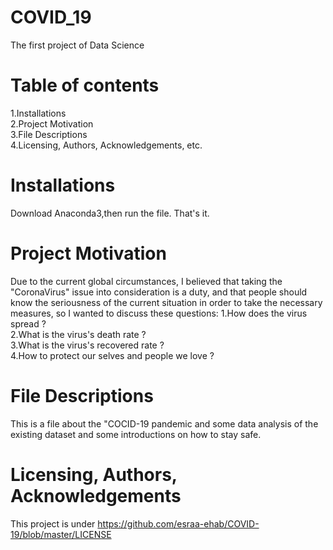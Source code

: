 # COVID_19
The first project of Data Science 

# Table of contents
1.Installations<br>
2.Project Motivation<br>
3.File Descriptions<br>
4.Licensing, Authors, Acknowledgements, etc.

# Installations
Download Anaconda3,then run the file. That's it.

# Project Motivation
Due to the current global circumstances, I believed that taking the "CoronaVirus" issue into consideration is a duty, and that people should know the seriousness of the current situation in order to take the necessary measures, so I wanted to discuss these questions:
1.How does the virus spread ?<br>
2.What is the virus's death rate ?<br>
3.What is the virus's recovered rate ?<br>
4.How to protect our selves and people we love ?<br>

# File Descriptions
This is a file about the "COCID-19 pandemic and some data analysis of the existing dataset and some introductions on how to stay safe.

# Licensing, Authors, Acknowledgements
This project is under https://github.com/esraa-ehab/COVID-19/blob/master/LICENSE
